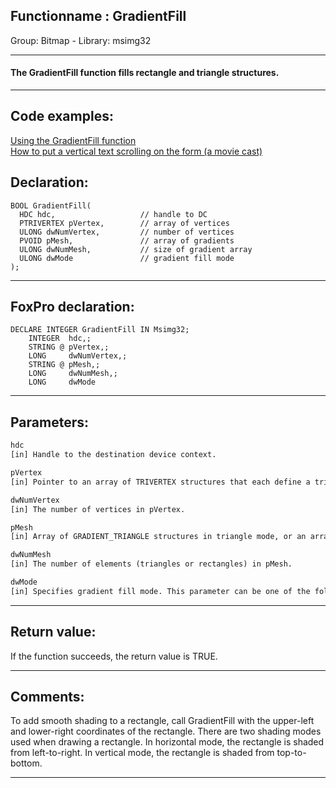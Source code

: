 <link rel="stylesheet" type="text/css" href="../../css/win32api.css">  
<link rel="stylesheet" href="https://cdnjs.cloudflare.com/ajax/libs/font-awesome/4.7.0/css/font-awesome.min.css">

## Functionname : GradientFill
Group: Bitmap - Library: msimg32    
***  


#### The GradientFill function fills rectangle and triangle structures. 
***  


## Code examples:
[Using the GradientFill function](../../samples/sample_353.md)  
[How to put a vertical text scrolling on the form (a movie cast)](../../samples/sample_354.md)  

## Declaration:
```foxpro  
BOOL GradientFill(
  HDC hdc,                   // handle to DC
  PTRIVERTEX pVertex,        // array of vertices
  ULONG dwNumVertex,         // number of vertices
  PVOID pMesh,               // array of gradients
  ULONG dwNumMesh,           // size of gradient array
  ULONG dwMode               // gradient fill mode
);  
```  
***  


## FoxPro declaration:
```foxpro  
DECLARE INTEGER GradientFill IN Msimg32;
	INTEGER  hdc,;
	STRING @ pVertex,;
	LONG     dwNumVertex,;
	STRING @ pMesh,;
	LONG     dwNumMesh,;
	LONG     dwMode  
```  
***  


## Parameters:
```txt  
hdc
[in] Handle to the destination device context.

pVertex
[in] Pointer to an array of TRIVERTEX structures that each define a triangle vertex.

dwNumVertex
[in] The number of vertices in pVertex.

pMesh
[in] Array of GRADIENT_TRIANGLE structures in triangle mode, or an array of GRADIENT_RECT structures in rectangle mode.

dwNumMesh
[in] The number of elements (triangles or rectangles) in pMesh.

dwMode
[in] Specifies gradient fill mode. This parameter can be one of the following values.  
```  
***  


## Return value:
If the function succeeds, the return value is TRUE.  
***  


## Comments:
To add smooth shading to a rectangle, call GradientFill with the upper-left and lower-right coordinates of the rectangle. There are two shading modes used when drawing a rectangle. In horizontal mode, the rectangle is shaded from left-to-right. In vertical mode, the rectangle is shaded from top-to-bottom.   
  
***  

